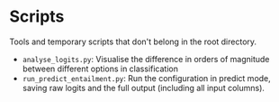 # Scripts

Tools and temporary scripts that don't belong in the root directory.

- `analyse_logits.py`: Visualise the difference in orders of magnitude between
  different options in classification
- `run_predict_entailment.py`: Run the configuration in predict mode, saving 
  raw logits and the full output (including all input columns).
